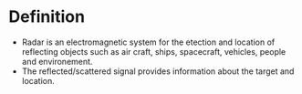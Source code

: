 # Definition
* Radar is an electromagnetic system for the etection and location of reflecting objects such as air craft, ships, spacecraft, vehicles, people and environement.
* The reflected/scattered signal provides information about the target and location.
